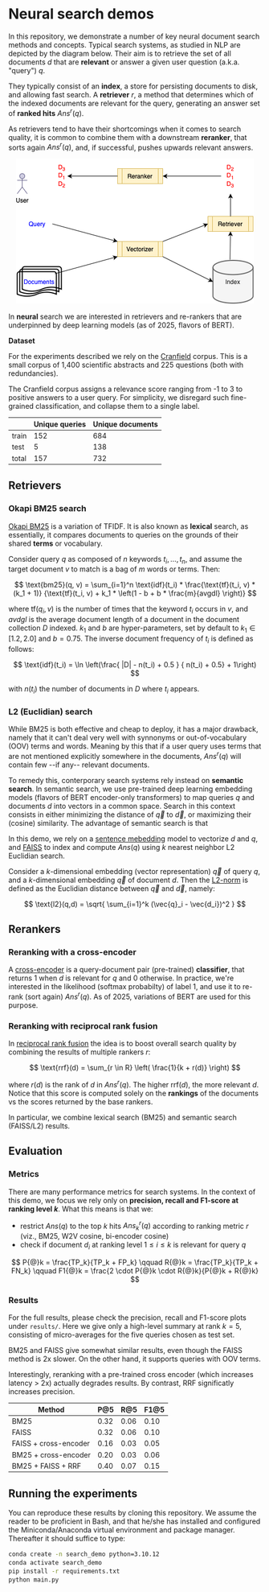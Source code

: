 # Neural search demos
In this repository, we demonstrate a number of key neural document search methods and concepts.
Typical search systems, as studied in NLP are depicted by the diagram below. Their aim is to
retrieve the set of all documents $d$ that are **relevant** or answer a given user question (a.k.a. "query") $q$.

They typically consist of an **index**, a store for persisting documents to disk, and allowing fast search.
A **retriever** $r$, a method that determines which of the indexed documents are relevant for the query, generating
an answer set of **ranked hits** $Ans^r(q)$.

As retrievers tend to have their shortcomings when it comes to search quality, it is common to combine them with a downstream **reranker**, that sorts again $Ans^r(q)$, and, if successful, pushes upwards relevant answers.

<p align="center">
  <img src="./E2E-search.png" />
</p>

In **neural** search we are interested in retrievers and re-rankers that are underpinned by deep learning models (as of 2025, flavors of BERT). 

**Dataset**

For the experiments described we rely on the [Cranfield](https://huggingface.co/datasets/irds/cranfield) corpus.
This is a small corpus of 1,400 scientific abstracts and 225 questions (both with redundancies).

The Cranfield corpus assigns a relevance score ranging from -1 to 3 to positive answers to a user query.
For simplicity, we disregard such fine-grained classification, and collapse them to a single label.

<div align="center">

|        | Unique queries | Unique documents|
|------- |--------------- |-----------------|     
|train   | 152            | 684             |
|test    | 5              | 138             |
|total   | 157            | 732             |

</div>

## Retrievers

### Okapi BM25 search

[Okapi BM25](https://en.wikipedia.org/wiki/Okapi_BM25) is a variation of TFIDF. It is also
known as **lexical** search, as essentially, it compares documents to queries on the grounds
of their shared **terms** or vocabulary.

Consider query $q$ as composed of $n$ keywords $t_i,\dots,t_n$, and assume the target 
document $v$ to match is a bag of $m$ words or terms. Then:

$$
\text{bm25}(q, v) = \sum_{i=1}^n \text{idf}(t_i) * \frac{\text{tf}(t_i, v) * 
        (k_1 + 1)} {\text{tf}(t_i, v) + k_1 * \left(1 - b + b * \frac{m}{avgdl} \right)}
$$

where $\text{tf}(q_{i},v)$ is the number of times that the keyword $t_i$ occurs in $v$, and $avdgl$ is the average document length of a document in the document collection $D$ indexed. $k_1$ and $b$ are hyper-parameters, set by default to $k_1 \in [1.2, 2.0]$ and $b=0.75$. The inverse document frequency of $t_i$ is defined as follows:

$$
\text{idf}(t_i) = \ln \left(\frac{ |D| - n(t_i) + 0.5 } { n(t_i) + 0.5} + 1\right)
$$

with $n(t_i)$ the number of documents in $D$ where $t_i$ appears.

### L2 (Euclidian) search

While BM25 is both effective and cheap to deploy, it has a major drawback, namely that it can't deal very well
with synnonyms or out-of-vocabulary (OOV) terms and words. Meaning by this that if a user query uses terms that are not mentioned explicitly somewhere in the documents, $Ans^r(q)$ will contain few --if any-- relevant documents.

To remedy this, conterporary search systems rely instead on **semantic search**. In semantic search, we use
pre-trained deep learning embedding models (flavors of BERT encoder-only transformers) to map queries $q$ and documents $d$ into vectors in a common space. Search in this context consists in either minimizing the distance
of $\vec{q}$ to $\vec{d}$, or maximizing their (cosine) similarity. The advantage of semantic search is
that 

In this demo, we rely on a [sentence mebedding](https://www.sbert.net) model to vectorize $d$ and $q$, and
[FAISS](https://faiss.ai/) to index and compute $Ans(q)$ using $k$ nearest neighbor L2 Euclidian search.

Consider a $k$-dimensional embedding (vector representation) $\vec{q}$ of query $q$, and 
a $k$-dimensional embedding $\vec{q}$ of document $d$.
Then the [L2-norm](https://mathworld.wolfram.com/L2-Norm.html) is defined as the Euclidian distance between $\vec{q}$ and $\vec{d}$, namely:

$$
\text{l2}(q,d) = \sqrt{ \sum_{i=1}^k (\vec{q}_i - \vec{d_i})^2 }
$$

## Rerankers

### Reranking with a cross-encoder

A [cross-encoder](https://www.sbert.net/examples/applications/cross-encoder/README.html) is a 
query-document pair (pre-trained) **classifier**, that returns $1$ when $d$ is relevant for $q$ and 0 otherwise.
In practice, we're interested in the likelihood (softmax probabilty) of label $1$, and use it to re-rank
(sort again) $Ans^r(q)$. As of 2025, variations of BERT are used for this purpose.

###  Reranking with reciprocal rank fusion

In [reciprocal rank fusion](https://rodgerbenham.github.io/bc17-adcs.pdf) the idea is
to boost overall search quality by combining the results of multiple rankers $r$:

$$
  \text{rrf}(d) = \sum_{r \in R} \left( \frac{1}{k + r(d)} \right)
$$

where $r(d)$ is the rank of $d$ in $Ans^r(q)$. The higher $\text{rrf}(d)$, the more relevant $d$.
Notice that this score is computed solely on the **rankings** of the documents vs the scores
returned by the base rankers.

In particular, we combine lexical search (BM25) and semantic search (FAISS/L2) results.

## Evaluation

### Metrics

There are many performance metrics for search systems. In the context of this demo, we focus
we rely only on **precision, recall and F1-score at ranking level $k$**. 
What this means is that we:
* restrict $Ans(q)$ to the top $k$ hits $Ans_k^r(q)$ according to ranking metric $r$ (viz., BM25, W2V cosine, bi-encoder cosine)
* check if document $d_i$ at ranking level $1 \leq i \leq k$ is relevant for query $q$

$$
    P{@}k = \frac{TP_k}{TP_k + FP_k} \qquad 
    R{@}k = \frac{TP_k}{TP_k + FN_k} \qquad 
    F1{@}k = \frac{2 \cdot P{@}k \cdot R{@}k}{P{@}k + R{@}k}   
$$

### Results

For the full results, please check the precision, recall and F1-score plots under `results/`. Here we give
only a high-level summary at rank $k=5$, consisting of micro-averages for the five queries chosen as test set.

BM25 and FAISS give somewhat similar results, even though the FAISS method is 2x slower. On the other hand, it supports queries with OOV terms.

Interestingly, reranking with a pre-trained cross encoder (which increases latency > 2x) actually degrades results. By contrast, RRF significatly increases precision.

<div align="center">

Method                  | P@5      | R@5      | F1@5 
-------                 |------    |------    |------
BM25                    | 0.32     | 0.06     | 0.10
FAISS                   | 0.32     | 0.06     | 0.10
FAISS + cross-encoder   | 0.16     | 0.03     | 0.05
BM25  + cross-encoder   | 0.20     | 0.03     | 0.06
BM25  + FAISS + RRF     | 0.40     | 0.07     | 0.15

</div>

## Running the experiments

You can reproduce these results by cloning this repository. We assume the reader to be proficient in Bash, and that he/she
has installed and configured the Miniconda/Anaconda virtual environment and package manager. Thereafter it should suffice to type:

```bash
conda create -n search_demo python=3.10.12
conda activate search_demo
pip install -r requirements.txt
python main.py
```
